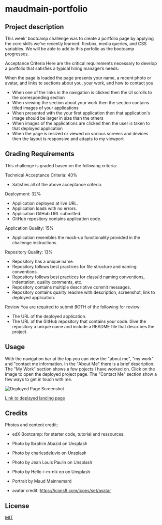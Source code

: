 # maudmain-portfolio

## Project description
This week' bootcamp challenge was to create a portfolio page by applying the core skills we've recently learned: flexbox, media queries, and CSS variables. We will be able to add to this porfolio as the bootcamp progresses.

Acceptance Criteria
Here are the critical requirements necessary to develop a portfolio that satisfies a typical hiring manager’s needs:

When the page is loaded the page presents your name, a recent photo or avatar, and links to sections about you, your work, and how to contact you
- When one of the links in the navigation is clicked then the UI scrolls to the corresponding section
- When viewing the section about your work then the section contains titled images of your applications
- When presented with the your first application then that application's image should be larger in size than the others
- When images of the applications are clicked then the user is taken to that deployed application
- When the page is resized or viewed on various screens and devices then the layout is responsive and adapts to my viewport

## Grading Requirements
This challenge is graded based on the following criteria:

Technical Acceptance Criteria: 40%
- Satisfies all of the above acceptance criteria.

Deployment: 32%
- Application deployed at live URL.
- Application loads with no errors.
- Application GitHub URL submitted.
- GitHub repository contains application code.

Application Quality: 15%
- Application resembles the mock-up functionality provided in the challenge instructions.


Repository Quality: 13%
- Repository has a unique name.
- Repository follows best practices for file structure and naming conventions.
- Repository follows best practices for class/id naming conventions, indentation, quality comments, etc.
- Repository contains multiple descriptive commit messages.
- Repository contains quality readme with description, screenshot, link to deployed application.

Review
You are required to submit BOTH of the following for review:
- The URL of the deployed application.
- The URL of the GitHub repository that contains your code. Give the repository a unique name and include a README file that describes the project.

## Usage
With the navigation bar at the top you can view the "about me", "my work" and "contact me information.
In the "About Me" there is a brief description.
The "My Work" section shows a few pojects I have worked on. Click on the image to open the deployed project page.
The "Contact Me" section show a few ways to get in touch with me.

![Deployed Page Screenshot][def]

[Link to deplayed landing page](https://maudmain.github.io/maudmain-portfolio/)


## Credits

Photos and content credit:

- edX Bootcamp: for starter code, tutorial and ressources.

- Photo by Ibrahim Abazid on Unsplash
- Photo by charlesdeluvio on Unsplash
- Photo by Jean Louis Paulin on Unsplash
- Photo by Hello-i-m-nik on on Unsplash
- Portrait by Maud Mainnemard

- avatar credit: https://icons8.com/icons/set/avatar

## License

[MIT](https://choosealicense.com/licenses/mit/)

[def]: ../maudmain-portfolio/assets/images/Screenshot%20-%20Maud%20Mainnemard%20Portfolio%20-.png
